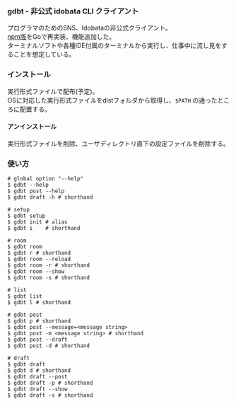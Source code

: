 ### gdbt - 非公式 idobata CLI クライアント

プログラマのためのSNS、Idobataの非公式クライアント。   
[npm版](https://www.npmjs.com/package/idbt)をGoで再実装、機能追加した。   
ターミナルソフトや各種IDE付属のターミナルから実行し、仕事中に流し見をすることを想定している。

### インストール

実行形式ファイルで配布(予定)。   
OSに対応した実行形式ファイルをdistフォルダから取得し、`$PATH` の通ったところに配置する。

#### アンインストール

実行形式ファイルを削除、ユーザディレクトリ直下の設定ファイルを削除する。

### 使い方

```
# global option "--help"
$ gdbt --help
$ gdbt post --help
$ gdbt draft -h # shorthand

# setup
$ gdbt setup
$ gdbt init # alias
$ gdbt i    # shorthand

# room
$ gdbt room
$ gdbt r # shorthand
$ gdbt room --reload
$ gdbt room -r # shorthand
$ gdbt room --show
$ gdbt room -s # shorthand

# list
$ gdbt list
$ gdbt l # shorthand

# gdbt post
$ gdbt p # shorthand
$ gdbt post --message=<message string>
$ gdbt post -m <message string> # shorthand
$ gdbt post --draft
$ gdbt post -d # shorthand

# draft
$ gdbt draft
$ gdbt d # shorthand
$ gdbt draft --post
$ gdbt draft -p # shorthand
$ gdbt draft --show
$ gdbt draft -s # shorthand
```
